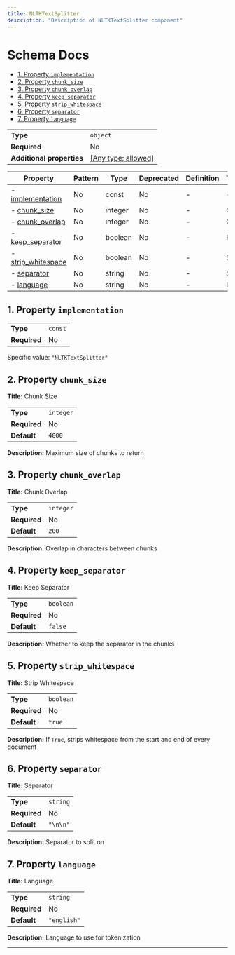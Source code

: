 ```yaml
---
title: NLTKTextSplitter
description: "Description of NLTKTextSplitter component"
---
```

# Schema Docs

- [1. Property `implementation`](#implementation)
- [2. Property `chunk_size`](#chunk_size)
- [3. Property `chunk_overlap`](#chunk_overlap)
- [4. Property `keep_separator`](#keep_separator)
- [5. Property `strip_whitespace`](#strip_whitespace)
- [6. Property `separator`](#separator)
- [7. Property `language`](#language)

|                           |                                                                           |
| ------------------------- | ------------------------------------------------------------------------- |
| **Type**                  | `object`                                                                  |
| **Required**              | No                                                                        |
| **Additional properties** | [[Any type: allowed]](# "Additional Properties of any type are allowed.") |

| Property                                 | Pattern | Type    | Deprecated | Definition | Title/Description |
| ---------------------------------------- | ------- | ------- | ---------- | ---------- | ----------------- |
| - [implementation](#implementation )     | No      | const   | No         | -          | -                 |
| - [chunk_size](#chunk_size )             | No      | integer | No         | -          | Chunk Size        |
| - [chunk_overlap](#chunk_overlap )       | No      | integer | No         | -          | Chunk Overlap     |
| - [keep_separator](#keep_separator )     | No      | boolean | No         | -          | Keep Separator    |
| - [strip_whitespace](#strip_whitespace ) | No      | boolean | No         | -          | Strip Whitespace  |
| - [separator](#separator )               | No      | string  | No         | -          | Separator         |
| - [language](#language )                 | No      | string  | No         | -          | Language          |

## <a name="implementation"></a>1. Property `implementation`

|              |         |
| ------------ | ------- |
| **Type**     | `const` |
| **Required** | No      |

Specific value: `"NLTKTextSplitter"`

## <a name="chunk_size"></a>2. Property `chunk_size`

**Title:** Chunk Size

|              |           |
| ------------ | --------- |
| **Type**     | `integer` |
| **Required** | No        |
| **Default**  | `4000`    |

**Description:** Maximum size of chunks to return

## <a name="chunk_overlap"></a>3. Property `chunk_overlap`

**Title:** Chunk Overlap

|              |           |
| ------------ | --------- |
| **Type**     | `integer` |
| **Required** | No        |
| **Default**  | `200`     |

**Description:** Overlap in characters between chunks

## <a name="keep_separator"></a>4. Property `keep_separator`

**Title:** Keep Separator

|              |           |
| ------------ | --------- |
| **Type**     | `boolean` |
| **Required** | No        |
| **Default**  | `false`   |

**Description:** Whether to keep the separator in the chunks

## <a name="strip_whitespace"></a>5. Property `strip_whitespace`

**Title:** Strip Whitespace

|              |           |
| ------------ | --------- |
| **Type**     | `boolean` |
| **Required** | No        |
| **Default**  | `true`    |

**Description:** If `True`, strips whitespace from the start and end of every document

## <a name="separator"></a>6. Property `separator`

**Title:** Separator

|              |          |
| ------------ | -------- |
| **Type**     | `string` |
| **Required** | No       |
| **Default**  | `"\n\n"` |

**Description:** Separator to split on

## <a name="language"></a>7. Property `language`

**Title:** Language

|              |             |
| ------------ | ----------- |
| **Type**     | `string`    |
| **Required** | No          |
| **Default**  | `"english"` |

**Description:** Language to use for tokenization

----------------------------------------------------------------------------------------------------------------------------
